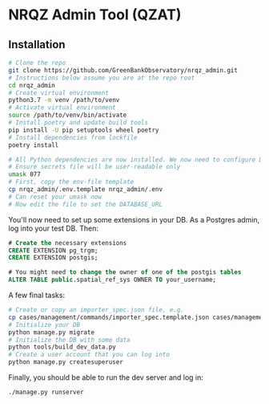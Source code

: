 # NRQZ Admin Tool (QZAT)


## Installation

```bash
# Clone the repo
git clone https://github.com/GreenBankObservatory/nrqz_admin.git
# Instructions below assume you are at the repo root
cd nrqz_admin
# Create virtual environment
python3.7 -m venv /path/to/venv
# Activate virtual environment
source /path/to/venv/bin/activate
# Install poetry and update build tools
pip install -U pip setuptools wheel poetry
# Install dependencies from lockfile
poetry install

# All Python dependencies are now installed. We now need to configure Django
# Ensure secrets file will be user-readable only
umask 077
# First, copy the env-file template
cp nrqz_admin/.env.template nrqz_admin/.env
# Can reset your umask now
# Now edit the file to set the DATABASE_URL
```

You'll now need to set up some extensions in your DB. As a Postgres admin, log into your test DB. Then:

```sql
# Create the necessary extensions
CREATE EXTENSION pg_trgm;
CREATE EXTENSION postgis;

# You might need to change the owner of one of the postgis tables
ALTER TABLE public.spatial_ref_sys OWNER TO your_username;
```

A few final tasks:

```bash
# Create or copy an importer_spec.json file, e.g.
cp cases/management/commands/importer_spec.template.json cases/management/commands/importer_spec.json
# Initialize your DB
python manage.py migrate
# Initialize the DB with some data
python tools/build_dev_data.py
# Create a user account that you can log into
python manage.py createsuperuser
```

Finally, you should be able to run the dev server and log in:

```bash
./manage.py runserver
```
